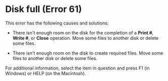 
# Disk full (Error 61)

This error has the following causes and solutions:



- There isn't enough room on the disk for the completion of a  **Print #**,  **Write #**, or  **Close** operation. Move some files to another disk or delete some files.
    
- There isn't enough room on the disk to create required files. Move some files to another disk or delete some files.
    

For additional information, select the item in question and press F1 (in Windows) or HELP (on the Macintosh).
